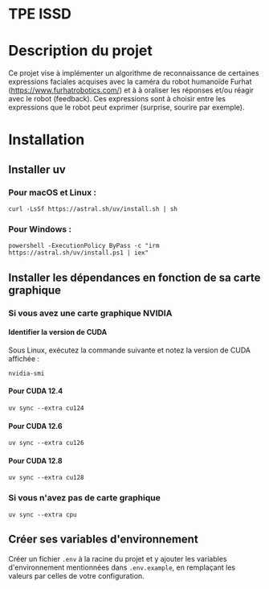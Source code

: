 # TPE ISSD

# Description du projet

Ce projet vise à implémenter un algorithme de reconnaissance de certaines expressions faciales acquises avec la caméra du robot humanoïde Furhat (https://www.furhatrobotics.com/) et à à oraliser les réponses et/ou réagir avec le robot (feedback). Ces expressions sont à choisir entre les expressions que le robot peut exprimer (surprise, sourire par exemple).

# Installation

## Installer uv

### Pour macOS et Linux :

```
curl -LsSf https://astral.sh/uv/install.sh | sh
```

### Pour Windows :

```
powershell -ExecutionPolicy ByPass -c "irm https://astral.sh/uv/install.ps1 | iex"
```

## Installer les dépendances en fonction de sa carte graphique

### Si vous avez une carte graphique NVIDIA

#### Identifier la version de CUDA

Sous Linux, exécutez la commande suivante et notez la version de CUDA affichée :

```
nvidia-smi
```

#### Pour CUDA 12.4

```
uv sync --extra cu124
```

#### Pour CUDA 12.6

```
uv sync --extra cu126
```

#### Pour CUDA 12.8

```
uv sync --extra cu128
```

### Si vous n'avez pas de carte graphique

```
uv sync --extra cpu
```

## Créer ses variables d'environnement

Créer un fichier `.env` à la racine du projet et y ajouter les variables d'environnement mentionnées dans `.env.example`, en remplaçant les valeurs par celles de votre configuration.
